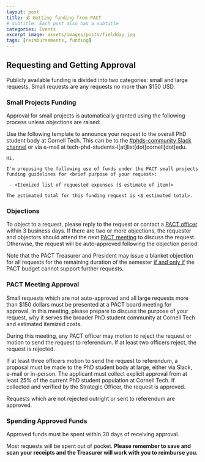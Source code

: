```yaml
---
layout: post
title: 💰 Getting funding from PACT
# subtitle: Each post also has a subtitle
categories: Events
excerpt_image: assets/images/posts/fieldday.jpg
tags: [reimbursements, funding]
---
```



## Requesting and Getting Approval

Publicly available funding is divided into two categories: small and large requests. Small requests are any requests no more than $150 USD.

### Small Projects Funding

Approval for small projects is automatically granted using the following process unless objections are raised:

Use the following template to announce your request to the overall PhD student body at Cornell Tech. This can be to the [#phds-community Slack channel](https://cornelltech.slack.com/archives/C0909RWEVT7) or via e-mail at tech-phd-students-l[at]list[dot]cornell[dot]edu.

```
Hi,

I'm proposing the following use of funds under the PACT small projects funding guidelines for <brief purpose of your request>:

 - <Itemized list of requested expenses ($ estimate of item)>

The estimated total for this funding request is <$ estimated total>.
```

### Objections
To object to a request, please reply to the request or contact a [PACT officer](/about.html) within 3 business days. If there are two or more objections, the requestor and objectors should attend the next [PACT meeting](/calendar.html) to discuss the request. Otherwise, the request will be auto-approved following the objection period.

Note that the PACT Treasurer and President may issue a blanket objection for all requests for the remaining duration of the semester <ins>if and only if</ins> the PACT budget cannot support further requests.

### PACT Meeting Approval

Small requests which are not auto-approved and all large requests more than $150 dollars must be presented at a PACT board meeting for approval. In this meeting, please prepare to discuss the purpose of your request, why it serves the broader PhD student community at Cornell Tech and estimated itemized costs.

During this meeting, any PACT officer may motion to reject the request or motion to send the request to referendum. If at least two officers reject, the request is rejected.

If at least three officers motion to send the request to referendum, a proposal must be made to the PhD student body at large, either via Slack, e-mail or in-person. The applicant must collect explicit approval from at least 25% of the current PhD student population at Cornell Tech. If collected and verified by the Strategic Officer, the request is approved.

Requests which are not rejected outright or sent to referendum are approved.

### Spending Approved Funds

Approved funds must be spent within 30 days of receiving approval.

Most requests will be spent out of pocket. **Please remember to save and scan your receipts and the Treasurer will work with you to reimburse you.**